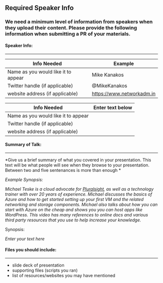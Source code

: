 ## Required Speaker Info 

### We need a minimum level of information from speakers when they upload their content. Please provide the following information when submitting a PR of your materials.


#### Speaker Info:
-----

Info Needed | Example 
----------- | -------
Name as you would like it to appear | Mike Kanakos
Twitter handle (if applicable) | @MikeKanakos
website address (if applicable) | https://www.networkadm.in


Info Needed | Enter text below 
----------- | -------
Name as you would like it to appear | 
Twitter handle (if applicable) | 
website address (if applicable) | 


#### Summary of Talk:
-----
*Give us a brief summary of what you covered in your presentation. This text will be what people will see when they browse to your presentation. Between two and five sentenances is more than enough *

_Example Synopsis:_

_Michael Teske is a cloud advocate for [Pluralsight](https://www.pluralsight.com/), as well as a technology trainer with over 20 years of experience. Michael discusses the basics of Azure and how to get started setting up your first VM and the related networking and storage components. Michael also talks about how you can start with Azure on the cheap and shows you you can host apps like WordPress. This video has many references to online docs and various third party resources that you use to help increase your knowledge._

Synopsis:

_Enter your text here_

#### Files you should include:
-----
- slide deck of presentation
- supporting files (scripts you ran)
- list of resources/websites you may have mentioned 
